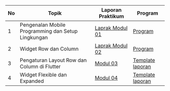 | No | Topik | Laporan Praktikum | Program |
|---|---|---|---|
| 1 | Pengenalan Mobile Programming dan Setup Lingkungan | [Laprak Modul 01](https://github.com/uqifumi/uqifumi/blob/main/Modul%2001.pdf) | [Program](https://github.com/uqifumi/uqifumi/blob/main/Template%20Laporan.docx) |
| 2 | Widget Row dan Column | [Laprak Modul 02](https://github.com/uqifumi/uqifumi/blob/main/Modul%2002.pdf) | [Program](https://github.com/uqifumi/uqifumi/blob/main/Template%20Laporan.docx) |
| 3 | Pengaturan Layout Row dan Column di Flutter | [Modul 03](https://github.com/uqifumi/uqifumi/blob/main/Modul%2003.pdf) | [Template laporan](https://github.com/uqifumi/uqifumi/blob/main/Template%20Laporan.docx) |
| 4 | Widget Flexible dan Expanded | [Modul 04](https://github.com/uqifumi/uqifumi/blob/main/Modul%2004.pdf) | [Template laporan](https://github.com/uqifumi/uqifumi/blob/main/Template%20Laporan.docx) |
